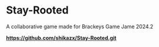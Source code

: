 # Stay-Rooted
A collaborative game made for Brackeys Game Jame 2024.2

**https://github.com/shikazx/Stay-Rooted.git**
